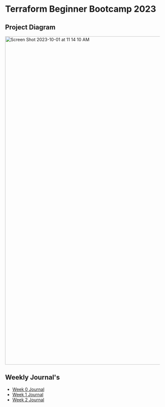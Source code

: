 # Terraform Beginner Bootcamp 2023

## Project Diagram

<img width="1070" alt="Screen Shot 2023-10-01 at 11 14 10 AM" src="https://github.com/mlloydprogramming/terraform-beginner-bootcamp-2023/assets/17410353/40bbec81-524f-443c-8460-bcf7f0ee44b0">

## Weekly Journal's

- [Week 0 Journal](journal/week0.md)
- [Week 1 Journal](journal/week1.md)
- [Week 2 Journal](journal/week2.md)